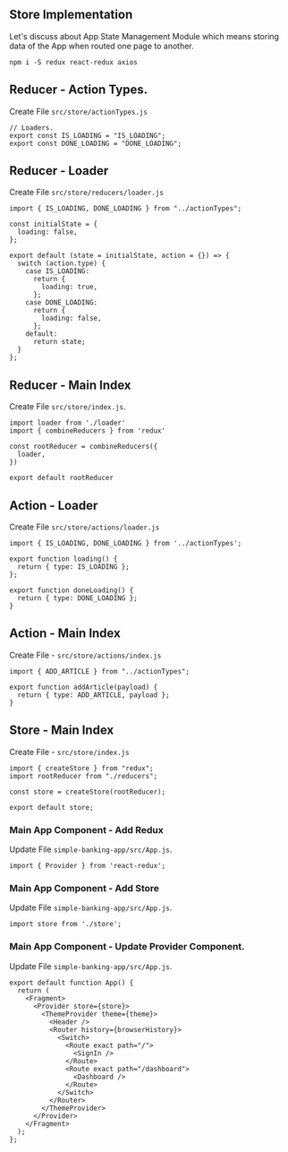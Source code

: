 ## Store Implementation

Let's discuss about App State Management Module which means storing data of the App when routed one page to another.

```
npm i -S redux react-redux axios
```

## Reducer - Action Types.
Create File `src/store/actionTypes.js`

```
// Loaders.
export const IS_LOADING = "IS_LOADING";
export const DONE_LOADING = "DONE_LOADING";
```

## Reducer - Loader
Create File `src/store/reducers/loader.js`  

```
import { IS_LOADING, DONE_LOADING } from "../actionTypes";

const initialState = {
  loading: false,
};

export default (state = initialState, action = {}) => {
  switch (action.type) {
    case IS_LOADING:
      return {
        loading: true,
      };
    case DONE_LOADING:
      return {
        loading: false,
      };
    default:
      return state;
  }
};
```

## Reducer - Main Index
Create File `src/store/index.js`.

```
import loader from './loader'
import { combineReducers } from 'redux'

const rootReducer = combineReducers({
  loader,
})

export default rootReducer
```

## Action - Loader
Create File `src/store/actions/loader.js`

```
import { IS_LOADING, DONE_LOADING } from '../actionTypes';

export function loading() {
  return { type: IS_LOADING };
};

export function doneLoading() {
  return { type: DONE_LOADING };
}
```

## Action - Main Index
Create File - `src/store/actions/index.js`

```
import { ADD_ARTICLE } from "../actionTypes";

export function addArticle(payload) {
  return { type: ADD_ARTICLE, payload };
}
```

## Store - Main Index
Create File - `src/store/index.js`  

```
import { createStore } from "redux";
import rootReducer from "./reducers";

const store = createStore(rootReducer);

export default store;
```

### Main App Component - Add Redux
Update File `simple-banking-app/src/App.js`.

```
import { Provider } from 'react-redux';
```

### Main App Component - Add Store
Update File `simple-banking-app/src/App.js`.

```
import store from './store';
```

### Main App Component - Update Provider Component.
Update File `simple-banking-app/src/App.js`.

```
export default function App() {
  return (
    <Fragment>
      <Provider store={store}>
        <ThemeProvider theme={theme}>
          <Header />
          <Router history={browserHistory}>
            <Switch>
              <Route exact path="/">
                <SignIn />
              </Route>
              <Route exact path="/dashboard">
                <Dashboard />
              </Route>
            </Switch>
          </Router>
        </ThemeProvider>
      </Provider>
    </Fragment>
  );
};
```